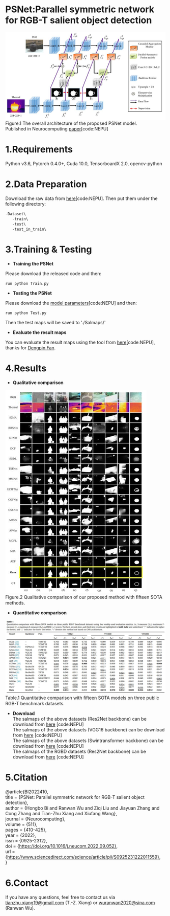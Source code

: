 # PSNet:Parallel symmetric network for RGB-T salient object detection  

![image](figs/overall.jpg)  
   Figure.1 The overall architecture of the proposed PSNet model.  
   Published in Neurocomputing [paper](https://pan.baidu.com/s/1V7DPu68B7uDzSHnTSE4h2g)[code:NEPU]
  
# 1.Requirements
Python v3.6, Pytorch 0.4.0+, Cuda 10.0, TensorboardX 2.0, opencv-python

# 2.Data Preparation
Download the raw data from [here](https://pan.baidu.com/s/1JtnzmNVp-W-68pwscQYM3g)[code:NEPU]. Then put them under the following directory:  

    -Dataset\   
       -train\  
       -test\  
       -test_in_train\
       
# 3.Training & Testing
* **Training the PSNet**  

Please download the released code and then:  
  
    run python Train.py  

* **Testing the PSNet**  

Please download the [model parameters](https://pan.baidu.com/s/11zsL2vBhCbNIa7X9QDG5Hw)[code:NEPU] and then:  

    run python Test.py  

Then the test maps will be saved to './Salmaps/'

* **Evaluate the result maps**  

You can evaluate the result maps using the tool from [here](https://pan.baidu.com/s/1gmckcn7FZuDP2ufiTM6qow)[code:NEPU], thanks for [Dengpin Fan](https://github.com/DengPingFan).

# 4.Results
* **Qualitative comparison**  

![image](figs/Qualitative_comparison.jpg)  
Figure.2 Qualitative comparison of our proposed method with ﬁfteen SOTA methods.  

* **Quantitative comparison** 

![image](figs/results.jpg)  
Table.1 Quantitative comparison with ﬁfteen SOTA models on three public RGB-T benchmark datasets.  

* **Download**   
The salmaps of the above datasets (Res2Net backbone) can be download from [here](https://pan.baidu.com/s/1pb4wnaAODqS1Aaa2BX1VoQ) [code:NEPU]  
The salmaps of the above datasets (VGG16 backbone) can be download from [here](https://pan.baidu.com/s/13qOnRSygeokEwBWnW4VKpA) [code:NEPU]  
The salmaps of the above datasets (Swintransformer backbone) can be download from [here](https://pan.baidu.com/s/10LY3P2rz3FLIIdtvuixhEw) [code:NEPU]  
The salmaps of the RGBD datasets (Res2Net backbone) can be download from [here](https://pan.baidu.com/s/1Biy4O21tUsE-3kwS1qqw-w) [code:NEPU]

# 5.Citation  
@article{BI2022410,  
title = {PSNet: Parallel symmetric network for RGB-T salient object detection},  
author = {Hongbo Bi and Ranwan Wu and Ziqi Liu and Jiayuan Zhang and Cong Zhang and Tian-Zhu Xiang and Xiufang Wang},  
journal = {Neurocomputing},  
volume = {511},  
pages = {410-425},  
year = {2022},  
issn = {0925-2312},  
doi = {https://doi.org/10.1016/j.neucom.2022.09.052},  
url = {https://www.sciencedirect.com/science/article/pii/S0925231222011559},  
}  

# 6.Contact  
If you have any questions, feel free to contact us via tianzhu.xiang19@gmail.com (T.-Z. Xiang) or wuranwan2020@sina.com (Ranwan Wu).
 

